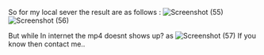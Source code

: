 So for my local sever the result are as follows :
![Screenshot (55)](https://user-images.githubusercontent.com/99072350/206861075-6b0fe9c6-ae1c-4e8a-8689-3f827dc89302.png)
![Screenshot (56)](https://user-images.githubusercontent.com/99072350/206861079-34175195-48a0-4b43-8c4a-595f8df83666.png)



But while In internet the mp4 doesnt shows up?
as
![Screenshot (57)](https://user-images.githubusercontent.com/99072350/206861194-632ebf6d-83f9-4699-a308-431b517b6ac2.png)
If you know then contact me..



